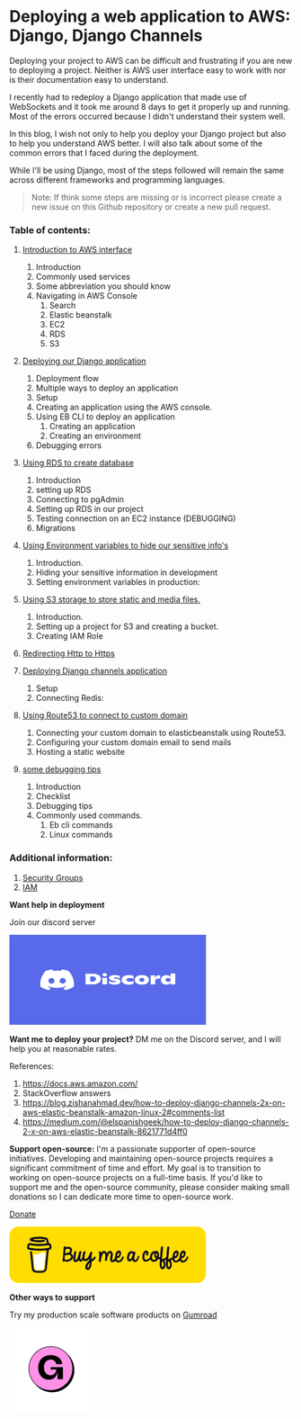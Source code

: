 # Deploying a web application to AWS: Django, Django Channels

Deploying your project to AWS can be difficult and frustrating if you are new to deploying a project. Neither is AWS user interface easy to work with nor is their documentation easy to understand.

I recently had to redeploy a Django application that made use of WebSockets and it took me around 8 days to get it properly up and running. Most of the errors occurred because I didn't understand their system well.

In this blog, I wish not only to help you deploy your Django project but also to help you understand AWS better. I will also talk about some of the common errors that I faced during the deployment.

While I'll be using Django, most of the steps followed will remain the same across different frameworks and programming languages.

>Note: If think some steps are missing or is incorrect please create a new issue on this Github repository or create a new pull request.

### Table of contents:

1. [Introduction to AWS interface](https://github.com/PaulleDemon/AWS-deployment/blob/master/AWS_Interface.md)

    1. Introduction
    2. Commonly used services
    3. Some abbreviation you should know
    4. Navigating in AWS Console
        <br>
        1. Search
        2. Elastic beanstalk
        3. EC2
        4. RDS 
        5. S3

2. [Deploying our Django application](https://github.com/PaulleDemon/AWS-deployment/blob/master/deploying_django.md)
    
    1. Deployment flow
    2. Multiple ways to deploy an application
    3. Setup
    4. Creating an application using the AWS console.
    5. Using EB CLI to deploy an application
        <br>
        1. Creating an application
        2. Creating an environment
    6. Debugging errors


3. [Using RDS to create database](https://github.com/PaulleDemon/AWS-deployment/blob/master/connecting_RDS.md)

    1. Introduction
    2. setting up RDS
    3. Connecting to pgAdmin
    4. Setting up RDS in our project
    5. Testing connection on an EC2 instance (DEBUGGING)
    6. Migrations


4. [Using Environment variables to hide our sensitive info's](https://github.com/PaulleDemon/AWS-deployment/blob/master/UsingEnvironment.md)

    1. Introduction.
    2. Hiding your sensitive information in development
    3. Setting environment variables in production:


5. [Using S3 storage to store static and media files.](https://github.com/PaulleDemon/AWS-deployment/blob/master/s3buckets.md)
    1. Introduction.
    2. Setting up a project for S3 and creating a bucket.
    3. Creating IAM Role


6. [Redirecting Http to Https](https://github.com/PaulleDemon/AWS-deployment/blob/master/redirectHttps.md)

7. [Deploying Django channels application](https://github.com/PaulleDemon/AWS-deployment/blob/master/django-channels.md)

    1. Setup
    2. Connecting Redis:


8. [Using Route53 to connect to custom domain](https://github.com/PaulleDemon/AWS-deployment/blob/master/Route53.md)

    1. Connecting your custom domain to elasticbeanstalk using Route53.
    2. Configuring your custom domain email to send mails 
    3. Hosting a static website


9. [some debugging tips](https://github.com/PaulleDemon/AWS-deployment/blob/master/debugging-tips.md)
    1. Introduction
    2. Checklist
    3. Debugging tips
    4. Commonly used commands.
        1. Eb cli commands
        2. Linux commands

### Additional information:

1. [Security Groups](https://github.com/PaulleDemon/AWS-deployment/blob/master/SecurityGroups.md)
2. [IAM](https://github.com/PaulleDemon/AWS-deployment/blob/master/IAM.md) 


**Want help in deployment** 

Join our discord server

[<img src="https://github.com/PaulleDemon/PaulleDemon/raw/main/images/discord-logo.png" height="160px" width="350px">](https://discord.gg/kbaJFz8n)

**Want me to deploy your project?**
DM me on the Discord server, and I will help you at reasonable rates.

References:
1. https://docs.aws.amazon.com/
2. StackOverflow answers
3. https://blog.zishanahmad.dev/how-to-deploy-django-channels-2x-on-aws-elastic-beanstalk-amazon-linux-2#comments-list
4. https://medium.com/@elspanishgeek/how-to-deploy-django-channels-2-x-on-aws-elastic-beanstalk-8621771d4ff0


**Support open-source:**
I'm a passionate supporter of open-source initiatives. Developing and maintaining open-source projects requires a significant commitment of time and effort. My goal is to transition to working on open-source projects on a full-time basis. If you'd like to support me and the open-source community, please consider making small donations so I can dedicate more time to open-source work.

[Donate](https://www.buymeacoffee.com/ArtPaul)

[<img src="https://github.com/PaulleDemon/PaulleDemon/blob/main/images/buy-me-coffee.png" height="100px" width="350px">](https://www.buymeacoffee.com/ArtPaul)

**Other ways to support**

Try my production scale software products on [Gumroad](https://foxcraft.gumroad.com/)

[<img src="https://github.com/PaulleDemon/PaulleDemon/blob/main/images/gumroad.png" height="150px" width="150px">](https://foxcraft.gumroad.com/)

